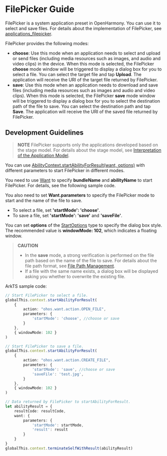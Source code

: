 # FilePicker Guide

FilePicker is a system application preset in OpenHarmony. You can use it to select and save files. For details about the implementation of FilePicker, see [applications_filepicker](https://gitee.com/openharmony/applications_filepicker).

FilePicker provides the following modes:
- **choose**: Use this mode when an application needs to select and upload or send files (including media resources such as images, and audio and video clips) in the device. When this mode is selected, the FilePicker **choose** mode window will be triggered to display a dialog box for you to select a file. You can select the target file and tap **Upload**. The application will receive the URI of the target file returned by FilePicker.
- **save**: Use this mode when an application needs to download and save files (including media resources such as images and audio and video clips). When this mode is selected, the FilePicker **save** mode window will be triggered to display a dialog box for you to select the destination path of the file to save. You can select the destination path and tap **Save**. The application will receive the URI of the saved file returned by FilePicker.

## Development Guidelines

> **NOTE**
> FilePicker supports only the applications developed based on the stage model.
> For details about the stage model, see [Interpretation of the Application Model](../application-models/application-model-description.md).

You can use [AbilityContext.startAbilityForResult(want, options)](../reference/apis/js-apis-inner-application-uiAbilityContext.md#uiabilitycontextstartabilityforresult-1) with different parameters to start FilePicker in different modes.

You need to use [Want](../reference/apis/js-apis-application-want.md) to specify **bundleName** and **abilityName** to start FilePicker. For details, see the following sample code.

You also need to set **Want.parameters** to specify the FilePicker mode to start and the name of the file to save.
- To select a file, set **'startMode': 'choose'**.
- To save a file, set **'startMode': 'save'** and **'saveFile'**.

You can set **options** of the [StartOptions](../reference/apis/js-apis-app-ability-startOptions.md) type to specify the dialog box style. The recommended value is **windowMode: 102**, which indicates a floating window.

> **CAUTION**
> - In the **save** mode, a strong verification is performed on the file path based on the name of the file to save. For details about the file path format, see [File Path Management](medialibrary-filepath-guidelines.md).
> - If a file with the same name exists, a dialog box will be displayed asking you whether to overwrite the existing file.

ArkTS sample code:
```ts
// Start FilePicker to select a file.
globalThis.context.startAbilityForResult(
    {
        action: "ohos.want.action.OPEN_FILE",
        parameters: {
            'startMode': 'choose', //choose or save
        }
    },
    { windowMode: 102 }
)

// Start FilePicker to save a file.
globalThis.context.startAbilityForResult(
    {
        action: "ohos.want.action.CREATE_FILE",
        parameters: {
            'startMode': 'save', //choose or save
            'saveFile': 'test.jpg',
        }
    },
    { windowMode: 102 }
)

// Data returned by FilePicker to startAbilityForResult.
let abilityResult = {
    resultCode: resultCode,
    want: {
        parameters: {
            'startMode': startMode,
            'result': result
        }
    }
}
globalThis.context.terminateSelfWithResult(abilityResult)
```
